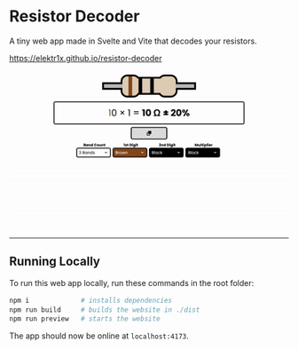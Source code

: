 # Resistor Decoder

A tiny web app made in Svelte and Vite that decodes your resistors.

<https://elektr1x.github.io/resistor-decoder>

![demo](demo.gif)

---

## Running Locally

To run this web app locally, run these commands in the root folder:

```bash
npm i             # installs dependencies
npm run build     # builds the website in ./dist
npm run preview   # starts the website
```

The app should now be online at `localhost:4173`.
